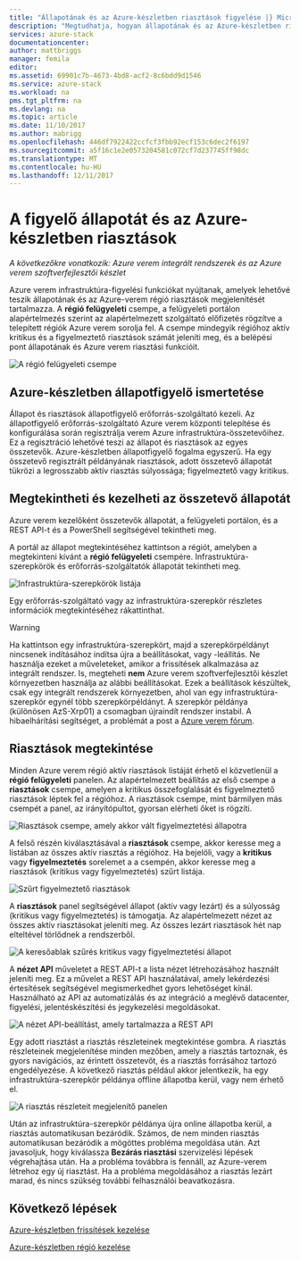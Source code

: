 ```yaml
---
title: "Állapotának és az Azure-készletben riasztások figyelése |} Microsoft Docs"
description: "Megtudhatja, hogyan állapotának és az Azure-készletben riasztások figyelése."
services: azure-stack
documentationcenter: 
author: mattbriggs
manager: femila
editor: 
ms.assetid: 69901c7b-4673-4bd8-acf2-8c6bdd9d1546
ms.service: azure-stack
ms.workload: na
pms.tgt_pltfrm: na
ms.devlang: na
ms.topic: article
ms.date: 11/10/2017
ms.author: mabrigg
ms.openlocfilehash: 446df7922422ccfcf3fbb92ecf153c6dec2f6197
ms.sourcegitcommit: a5f16c1e2e0573204581c072cf7d237745ff98dc
ms.translationtype: MT
ms.contentlocale: hu-HU
ms.lasthandoff: 12/11/2017
---
```

# <a name="monitor-health-and-alerts-in-azure-stack"></a>A figyelő állapotát és az Azure-készletben riasztások

*A következőkre vonatkozik: Azure verem integrált rendszerek és az Azure verem szoftverfejlesztői készlet*

Azure verem infrastruktúra-figyelési funkciókat nyújtanak, amelyek lehetővé teszik állapotának és az Azure-verem régió riasztások megjelenítését tartalmazza. A **régió felügyeleti** csempe, a felügyeleti portálon alapértelmezés szerint az alapértelmezett szolgáltató előfizetés rögzítve a telepített régiók Azure verem sorolja fel. A csempe mindegyik régióhoz aktív kritikus és a figyelmeztető riasztások számát jeleníti meg, és a belépési pont állapotának és Azure verem riasztási funkcióit.

 ![A régió felügyeleti csempe](media/azure-stack-monitor-health/image1.png)

 ## <a name="understand-health-in-azure-stack"></a>Azure-készletben állapotfigyelő ismertetése

 Állapot és riasztások állapotfigyelő erőforrás-szolgáltató kezeli. Az állapotfigyelő erőforrás-szolgáltató Azure verem központi telepítése és konfigurálása során regisztrálja verem Azure infrastruktúra-összetevőihez. Ez a regisztráció lehetővé teszi az állapot és riasztások az egyes összetevők. Azure-készletben állapotfigyelő fogalma egyszerű. Ha egy összetevő regisztrált példányának riasztások, adott összetevő állapotát tükrözi a legrosszabb aktív riasztás súlyossága; figyelmeztető vagy kritikus.
 
 ## <a name="view-and-manage-component-health-state"></a>Megtekintheti és kezelheti az összetevő állapotát
 
 Azure verem kezelőként összetevők állapotát, a felügyeleti portálon, és a REST API-t és a PowerShell segítségével tekintheti meg.
 
A portál az állapot megtekintéséhez kattintson a régiót, amelyben a megtekinteni kívánt a **régió felügyeleti** csempére. Infrastruktúra-szerepkörök és erőforrás-szolgáltatók állapotát tekintheti meg.

![Infrastruktúra-szerepkörök listája](media/azure-stack-monitor-health/image2.png)

Egy erőforrás-szolgáltató vagy az infrastruktúra-szerepkör részletes információk megtekintéséhez rákattinthat.

> [!WARNING]
>Ha kattintson egy infrastruktúra-szerepkört, majd a szerepkörpéldányt nincsenek indításához indítsa újra a beállításokat, vagy -leállítás. Ne használja ezeket a műveleteket, amikor a frissítések alkalmazása az integrált rendszer. Is, megteheti **nem** Azure verem szoftverfejlesztői készlet környezetben használja az alábbi beállításokat. Ezek a beállítások készültek, csak egy integrált rendszerek környezetben, ahol van egy infrastruktúra-szerepkör egynél több szerepkörpéldányt. A szerepkör példánya (különösen AzS-Xrp01) a csomagban újraindít rendszer instabil. A hibaelhárítási segítséget, a problémát a post a [Azure verem fórum](https://aka.ms/azurestackforum).
>
 
## <a name="view-alerts"></a>Riasztások megtekintése

Minden Azure verem régió aktív riasztások listáját érhető el közvetlenül a **régió felügyeleti** panelen. Az alapértelmezett beállítás az első csempe a **riasztások** csempe, amelyen a kritikus összefoglalását és figyelmeztető riasztások léptek fel a régióhoz. A riasztások csempe, mint bármilyen más csempét a panel, az irányítópultot, gyorsan elérheti őket is rögzíti.   

![Riasztások csempe, amely akkor vált figyelmeztetési állapotra](media/azure-stack-monitor-health/image3.png)

A felső részén kiválasztásával a **riasztások** csempe, akkor keresse meg a listában az összes aktív riasztás a régióhoz. Ha bejelöli, vagy a **kritikus** vagy **figyelmeztetés** sorelemet a a csempén, akkor keresse meg a riasztások (kritikus vagy figyelmeztetés) szűrt listája. 

![Szűrt figyelmeztető riasztások](media/azure-stack-monitor-health/image4.png)
  
A **riasztások** panel segítségével állapot (aktív vagy lezárt) és a súlyosság (kritikus vagy figyelmeztetés) is támogatja. Az alapértelmezett nézet az összes aktív riasztásokat jeleníti meg. Az összes lezárt riasztások hét nap elteltével törlődnek a rendszerből.

![A keresőablak szűrés kritikus vagy figyelmeztetési állapot](media/azure-stack-monitor-health/image5.png)

A **nézet API** műveletet a REST API-t a lista nézet létrehozásához használt jeleníti meg. Ez a művelet a REST API használatával, amely lekérdezési értesítések segítségével megismerkedhet gyors lehetőséget kínál. Használható az API az automatizálás és az integráció a meglévő datacenter, figyelési, jelentéskészítési és jegykezelési megoldásokat. 

![A nézet API-beállítást, amely tartalmazza a REST API](media/azure-stack-monitor-health/image6.png)

Egy adott riasztást a riasztás részleteinek megtekintése gombra. A riasztás részleteinek megjelenítése minden mezőben, amely a riasztás tartoznak, és gyors navigációs, az érintett összetevőt, és a riasztás forrásához tartozó engedélyezése. A következő riasztás például akkor jelentkezik, ha egy infrastruktúra-szerepkör példánya offline állapotba kerül, vagy nem érhető el.  

![A riasztás részleteit megjelenítő panelen](media/azure-stack-monitor-health/image7.png)

Után az infrastruktúra-szerepkör példánya újra online állapotba kerül, a riasztás automatikusan bezáródik. Számos, de nem minden riasztás automatikusan bezáródik a mögöttes probléma megoldása után. Azt javasoljuk, hogy kiválassza **Bezárás riasztási** szervizelési lépések végrehajtása után. Ha a probléma továbbra is fennáll, az Azure-verem létrehoz egy új riasztást. Ha a probléma megoldásához a riasztás lezárt marad, és nincs szükség további felhasználói beavatkozásra.

## <a name="next-steps"></a>Következő lépések

[Azure-készletben frissítések kezelése](azure-stack-updates.md)

[Azure-készletben régió kezelése](azure-stack-region-management.md)
